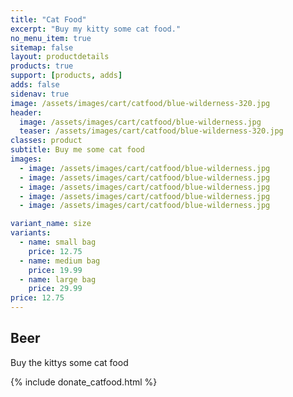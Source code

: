```yaml
---
title: "Cat Food"
excerpt: "Buy my kitty some cat food."
no_menu_item: true
sitemap: false
layout: productdetails
products: true
support: [products, adds]
adds: false
sidenav: true
image: /assets/images/cart/catfood/blue-wilderness-320.jpg
header:
  image: /assets/images/cart/catfood/blue-wilderness.jpg
  teaser: /assets/images/cart/catfood/blue-wilderness-320.jpg
classes: product
subtitle: Buy me some cat food
images:
  - image: /assets/images/cart/catfood/blue-wilderness.jpg
  - image: /assets/images/cart/catfood/blue-wilderness.jpg
  - image: /assets/images/cart/catfood/blue-wilderness.jpg
  - image: /assets/images/cart/catfood/blue-wilderness.jpg
  - image: /assets/images/cart/catfood/blue-wilderness.jpg

variant_name: size
variants:
  - name: small bag
    price: 12.75
  - name: medium bag
    price: 19.99
  - name: large bag
    price: 29.99
price: 12.75
---
```


## Beer

Buy the kittys some cat food

{% include donate_catfood.html %}
